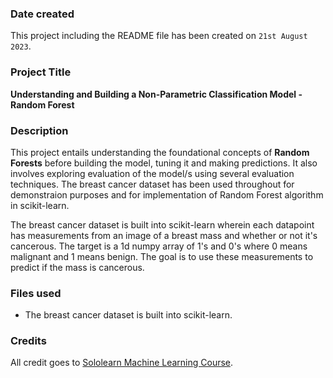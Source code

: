 ### Date created
This project including the README file has been created on `21st August 2023`.

### Project Title
**Understanding and Building a Non-Parametric Classification Model - Random Forest**

### Description
This project entails understanding the foundational concepts of **Random Forests** before building the model, tuning it and making predictions. It also involves exploring evaluation of the model/s using several evaluation techniques. The breast cancer dataset has been used throughout for demonstraion purposes and for implementation of Random Forest algorithm in scikit-learn. 

The breast cancer dataset is built into scikit-learn wherein each datapoint has measurements from an image of a breast mass and whether or not it's cancerous. The target is a 1d numpy array of 1's and 0's where 0 means malignant and 1 means benign. The goal is to use these measurements to predict if the mass is cancerous. 

### Files used
* The breast cancer dataset is built into scikit-learn.

### Credits
All credit goes to [Sololearn Machine Learning Course](https://www.sololearn.com/learn/courses/le-machine-learning).